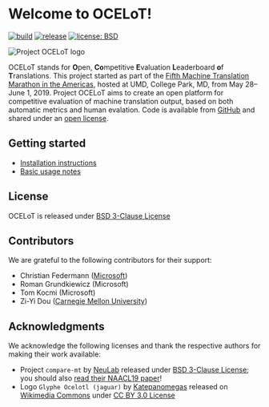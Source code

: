 # Welcome to OCELoT!

[![build](https://github.com/AppraiseDev/OCELoT/actions/workflows/main.yml/badge.svg)](https://github.com/AppraiseDev/OCELoT/actions/workflows/main.yml)
[![release](https://img.shields.io/github/v/release/AppraiseDev/OCELoT?include_prereleases)](https://github.com/AppraiseDev/OCELoT/releases)
[![license: BSD](https://img.shields.io/badge/license-BSD-blue.svg)](./LICENSE)

![Project OCELoT logo](https://upload.wikimedia.org/wikipedia/commons/0/0f/Ocelotl.svg)

OCELoT stands for **O**pen, **Co**mpetitive **E**valuation **L**eaderboard
**o**f **T**ranslations. This project started as part of the [Fifth Machine
Translation Marathon in the Americas](http://statmt.org/mtma19/), hosted at
UMD, College Park, MD, from May 28–June 1, 2019. Project OCELoT aims to create
an open platform for competitive evaluation of machine translation output,
based on both automatic metrics and human evalation. Code is available from
[GitHub](https://github.com/cfedermann/OCELoT/) and shared under an [open
license](https://github.com/cfedermann/OCELoT/blob/master/LICENSE).

## Getting started

* [Installation instructions](./INSTALL.md)
* [Basic usage notes](https://github.com/AppraiseDev/OCELoT/wiki/Development#getting-started)

## License

OCELoT is released under [BSD 3-Clause License](https://github.com/cfedermann/OCELoT/blob/master/LICENSE)

## Contributors

We are grateful to the following contributors for their support:

- Christian Federmann ([Microsoft](https://www.microsoft.com/en-us/research/people/chrife/))
- Roman Grundkiewicz (Microsoft)
- Tom Kocmi (Microsoft)
- Zi-Yi Dou ([Carnegie Mellon University](https://lti.cs.cmu.edu/people/222218769/zi-yi-dou))

## Acknowledgments

We acknowledge the following licenses and thank the respective authors for
making their work available:

- Project `compare-mt` by [NeuLab](https://github.com/neulab/compare-mt)
  released under [BSD 3-Clause
  License](https://github.com/neulab/compare-mt/blob/master/LICENSE); you
  should also [read their NAACL19 paper](http://arxiv.org/abs/1903.07926)!
- Logo `Glyphe Ocelotl (jaguar)` by
  [Katepanomegas](https://commons.wikimedia.org/wiki/User:Katepanomegas)
  released on [Wikimedia
  Commons](https://commons.wikimedia.org/wiki/Category:Ocelotl_(glyph)#/media/File:Ocelotl.svg)
  under [CC BY 3.0 License](https://creativecommons.org/licenses/by/3.0/)
